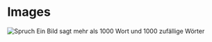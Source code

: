 # Images

<img src="<%- config.base %>/static/images/1000.jpg" class="w-3/4" alt="Spruch Ein Bild sagt mehr als 1000 Wort und 1000 zufällige Wörter" />
